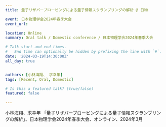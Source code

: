 ```yaml
---
title: 量子リザバープロービングによる量子情報スクランブリングの解析 @ 日物

event: 日本物理学会2024年春季大会
event_url: 

location: Online
summary: Oral talk / Domestic conference / 日本物理学会2024年春季大会

# Talk start and end times.
#   End time can optionally be hidden by prefixing the line with `#`.
date: '2024-03-19T14:30:00Z'
all_day: true


authors: [小林海翔、 求幸年]
tags: [Recent, Oral, Domestic]

# Is this a featured talk? (true/false)
featured: false

---
```

小林海翔、求幸年 「量子リザバープロービングによる量子情報スクランブリングの解析」、日本物理学会2024年春季大会、オンライン、2024年3月